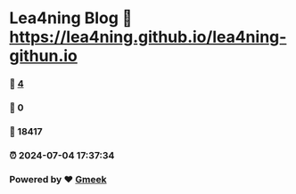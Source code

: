 # Lea4ning Blog :link: https://lea4ning.github.io/lea4ning-githun.io 
### :page_facing_up: [4](https://lea4ning.github.io/lea4ning-githun.io/tag.html) 
### :speech_balloon: 0 
### :hibiscus: 18417 
### :alarm_clock: 2024-07-04 17:37:34 
### Powered by :heart: [Gmeek](https://github.com/Meekdai/Gmeek)
